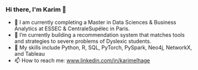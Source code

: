 ### Hi there, I'm Karim 👋

<!--
**karimelhage/karimelhage** is a ✨ _special_ ✨ repository because its `README.md` (this file) appears on your GitHub profile.

Here are some ideas to get you started:

- 🔭 I’m currently working on ...
- 🌱 I’m currently learning ...
- 👯 I’m looking to collaborate on ...
- 🤔 I’m looking for help with ...
- 💬 Ask me about ...
- 📫 How to reach me: ...
- 😄 Pronouns: ...
- ⚡ Fun fact: ...
-->
- 🌱 I am currently completing a Master in Data Sciences & Business Analytics at ESSEC & CentraleSupélec in Paris.
- 🔭 I’m currently building a recommendation system that matches tools and strategies to severe problems of Dyslexic students.
- :goal_net: My skills include Python, R, SQL, PyTorch, PySpark, Neo4j, NetworkX, and Tableau
-  📫 How to reach me: www.linkedin.com/in/karimelhage

